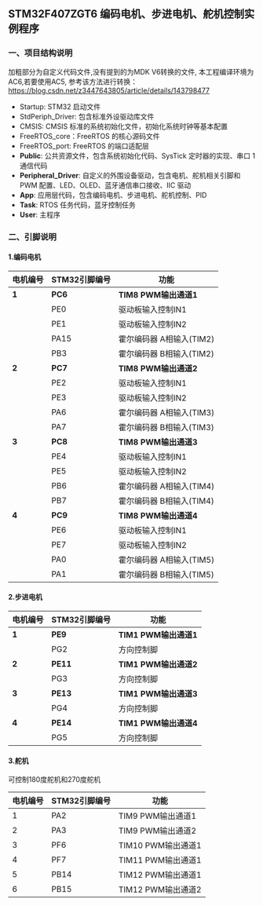 <!--

 * @Author: z
 * @Date: 2024-11-14
 * @LastEditTime: 2024-11-19 
 * @Description: 项目说明
 * @FilePath: \AHrobot\README.md
-->

## STM32F407ZGT6 编码电机、步进电机、舵机控制实例程序

### 一、项目结构说明

加粗部分为自定义代码文件,没有提到的为MDK V6转换的文件, 本工程编译环境为AC6,若要使用AC5, 参考该方法进行转换：https://blog.csdn.net/z3447643805/article/details/143798477

- Startup: STM32 启动文件
- StdPeriph_Driver: 包含标准外设驱动库文件
- CMSIS: CMSIS 标准的系统初始化文件，初始化系统时钟等基本配置
- FreeRTOS_core：FreeRTOS 的核心源码文件
- FreeRTOS_port: FreeRTOS 的端口适配层
- **Public**: 公共资源文件，包含系统初始化代码、SysTick 定时器的实现、串口 1 通信代码
- **Peripheral_Driver**: 自定义的外围设备驱动，包含电机、舵机相关引脚和 PWM 配置、LED、OLED、蓝牙通信串口接收、IIC 驱动
- **App**: 应用层代码，包含编码电机、步进电机、舵机控制、PID
- **Task**: RTOS 任务代码，蓝牙控制任务
- **User**: 主程序

### 二、引脚说明

#### 1.编码电机

| 电机编号 | STM32引脚编号 | 功能                     |
| -------- | ------------- | ------------------------ |
| **1**    | **PC6**       | **TIM8  PWM输出通道1**   |
|          | PE0           | 驱动板输入控制IN1        |
|          | PE1           | 驱动板输入控制IN2        |
|          | PA15          | 霍尔编码器 A相输入(TIM2) |
|          | PB3           | 霍尔编码器 B相输入(TIM2) |
| **2**    | **PC7**       | **TIM8  PWM输出通道2**   |
|          | PE2           | 驱动板输入控制IN1        |
|          | PE3           | 驱动板输入控制IN2        |
|          | PA6           | 霍尔编码器 A相输入(TIM3) |
|          | PA7           | 霍尔编码器 B相输入(TIM3) |
| **3**    | **PC8**       | **TIM8  PWM输出通道3**   |
|          | PE4           | 驱动板输入控制IN1        |
|          | PE5           | 驱动板输入控制IN2        |
|          | PB6           | 霍尔编码器 A相输入(TIM4) |
|          | PB7           | 霍尔编码器 B相输入(TIM4) |
| **4**    | **PC9**       | **TIM8  PWM输出通道4**   |
|          | PE6           | 驱动板输入控制IN1        |
|          | PE7           | 驱动板输入控制IN2        |
|          | PA0           | 霍尔编码器 A相输入(TIM5) |
|          | PA1           | 霍尔编码器 B相输入(TIM5) |

#### 2.步进电机

| 电机编号 | STM32引脚编号 | 功能                   |
| -------- | ------------- | ---------------------- |
| **1**    | **PE9**       | **TIM1  PWM输出通道1** |
|          | PG2           | 方向控制脚             |
| **2**    | **PE11**      | **TIM1  PWM输出通道2** |
|          | PG3           | 方向控制脚             |
| **3**    | **PE13**      | **TIM1  PWM输出通道3** |
|          | PG4           | 方向控制脚             |
| **4**    | **PE14**      | **TIM1  PWM输出通道4** |
|          | PG5           | 方向控制脚             |

#### 3.舵机

可控制180度舵机和270度舵机

| 电机编号 | STM32引脚编号 | 功能               |
| -------- | ------------- | ----------------- |
| 1        | PA2           | TIM9 PWM输出通道1 |
| 2        | PA3           | TIM9 PWM输出通道2 |
| 3        | PF6           | TIM10 PWM输出通道1|
| 4        | PF7           | TIM11 PWM输出通道1 |
| 5        | PB14          | TIM12 PWM输出通道1 |
| 6        | PB15          | TIM12 PWM输出通道2 |
